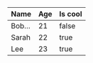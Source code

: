 | Name  | Age   | Is cool |
| :---- | :---- | :------ |
| Bob…  | 21    | false   |
| Sarah | 22    | true    |
| Lee   | 23    | true    |
